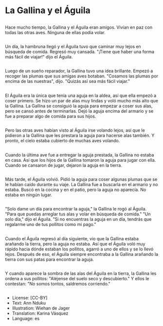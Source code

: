 # La Gallina y el Águila

##
Hace mucho tiempo, la Gallina y el Águila eran amigos. Vivían en paz con todas las otras aves. Ninguna de ellas podía volar.

##
Un día, la hambruna llegó y el Águila tuvo que caminar muy lejos en búsqueda de comida. Regresó muy cansada. "¡Tiene que haber una forma más fácil de viajar!" dijo el Águila.

##
Luego de un sueño reparador, la Gallina tuvo una idea brillante. Empezó a recoger las plumas que sus amigas aves botaban. "Cosamos las plumas por encima de las nuestras", dijo. "Quizás así sea más fácil viajar."

##
El Águila era la única que tenía una aguja en la aldea, así que ella empezó a coser primero. Se hizo un par de alas muy lindas y voló mucho más alto que la Gallina. La Gallina se consiguió la aguja para empezar a coser sus alas, pero se cansó antes de terminarlas. Dejó la aguja encima del armario y se fue a preparar algo de comida para sus hijos.

##
Pero las otras aves habían visto al Águila irse volando lejos, así que le pidieron a la Gallina que les prestara la aguja para hacerse alas también. Y pronto, el cielo estaba cubierto de muchas aves volando.

##
Cuando la última ave fue a entregar la aguja prestada, la Gallina no estaba en casa. Así que los hijos de la Gallina tomaron la aguja para jugar con ella. Cuando se cansaron de jugar, dejaron la aguja en la tierra.

##
Más tarde, el Águila volvió. Pidió la aguja para coser algunas plumas que se le habían caído durante su viaje. La Gallina fue a buscarla en el armario y no estaba. Buscó en la cocina y en el patio, pero la aguja no aparecía. No estaba en ningún lugar.

##
"Solo dame un día para encontrar la aguja," la Gallina le rogó al Águila. "Para que puedas arreglar tus alas y volar en búsqueda de comida." "Un solo día," dijo el Águila. "Si no encuentras la aguja en un día, tendrás que regalarme uno de tus pollitos como mi pago."

##
Cuando el Águila regresó al día siguiente, vio que la Gallina estaba arañando la tierra, pero la aguja no estaba. Así que el Águila voló muy rápido hacia dónde estaban los pollitos, agarró a uno de ellos y se lo llevó lejos. Después de eso, el Águila siempre encontraba a la Gallina arañando la tierra con sus patas para encontrar la aguja.

##
Y cuando aparece la sombra de las alas del Águila en la tierra, la Gallina les ordena a sus pollitos: "Aléjense del suelo seco y descubierto." Y ellos le contestan: "No somos tontos, saldremos corriendo."

##
* License: [CC-BY]
* Text: Ann Nduku
* Illustration: Wiehan de Jager
* Translation: Karina Vásquez
* Language: es
